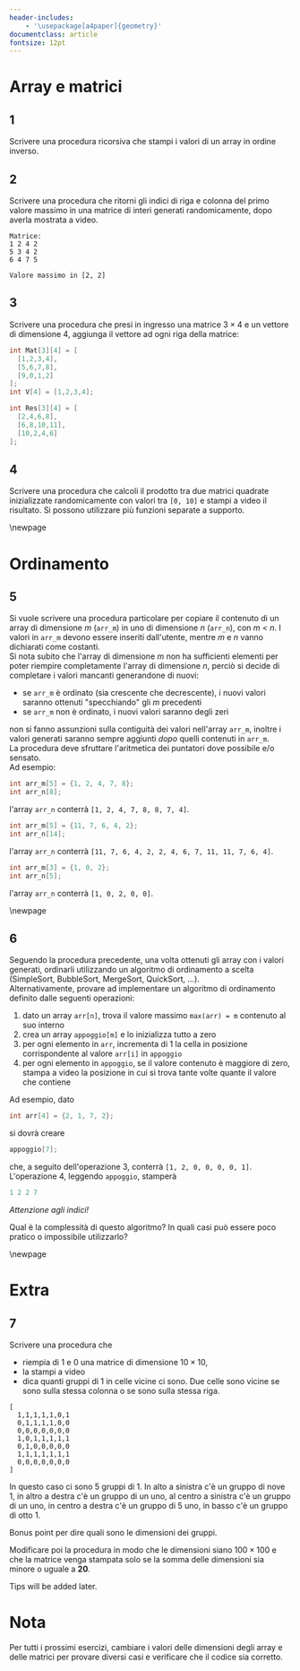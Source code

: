 ```yaml
---
header-includes:
    - '\usepackage[a4paper]{geometry}'
documentclass: article
fontsize: 12pt
---
```


# Array e matrici

## 1

Scrivere una procedura ricorsiva che stampi i valori di un array in ordine inverso.

## 2

Scrivere una procedura che ritorni gli indici di riga e colonna del primo valore massimo in una matrice di interi generati randomicamente, dopo averla mostrata a video.

```
Matrice:
1 2 4 2
5 3 4 2
6 4 7 5

Valore massimo in [2, 2]
```

## 3

Scrivere una procedura che presi in ingresso una matrice $3\times4$ e un vettore di dimensione $4$, aggiunga il vettore ad ogni riga della matrice: 

```c++
int Mat[3][4] = [
  [1,2,3,4],
  [5,6,7,8],
  [9,0,1,2]
];
int V[4] = [1,2,3,4];

int Res[3][4] = [
  [2,4,6,8],
  [6,8,10,11],
  [10,2,4,6]
];
```

## 4 

Scrivere una procedura che calcoli il prodotto tra due matrici quadrate inizializzate randomicamente con valori tra `[0, 10]` e stampi a video il risultato. Si possono utilizzare più funzioni separate a supporto.

\newpage

# Ordinamento

## 5

Si vuole scrivere una procedura particolare per copiare il contenuto di un array di dimensione *m* (`arr_m`) in uno di dimensione *n* (`arr_n`), con *m* < *n*. I valori in `arr_m` devono essere inseriti dall'utente, mentre *m* e *n* vanno dichiarati come costanti.  
Si nota subito che l'array di dimensione *m* non ha sufficienti elementi per poter riempire completamente l'array di dimensione *n*, perciò si decide di completare i valori mancanti generandone di nuovi:

  - se `arr_m` è ordinato (sia crescente che decrescente), i nuovi valori saranno ottenuti "specchiando" gli *m* precedenti
  - se `arr_m` non è ordinato, i nuovi valori saranno degli zeri

non si fanno assunzioni sulla contiguità dei valori nell'array `arr_m`, inoltre i valori generati saranno sempre aggiunti *dopo* quelli contenuti in `arr_m`.  
La procedura deve sfruttare l'aritmetica dei puntatori dove possibile e/o sensato.  
Ad esempio:

```.cpp
int arr_m[5] = {1, 2, 4, 7, 8};
int arr_n[8];
```

l'array `arr_n` conterrà `[1, 2, 4, 7, 8, 8, 7, 4]`.

```.cpp
int arr_m[5] = {11, 7, 6, 4, 2};
int arr_n[14];
```

l'array `arr_n` conterrà `[11, 7, 6, 4, 2, 2, 4, 6, 7, 11, 11, 7, 6, 4]`.

```.cpp
int arr_m[3] = {1, 0, 2};
int arr_n[5];
```

l'array `arr_n` conterrà `[1, 0, 2, 0, 0]`.

\newpage

## 6

Seguendo la procedura precedente, una volta ottenuti gli array con i valori generati, ordinarli utilizzando un algoritmo di ordinamento a scelta (SimpleSort, BubbleSort, MergeSort, QuickSort, ...).  
Alternativamente, provare ad implementare un algoritmo di ordinamento definito dalle seguenti operazioni:

  1. dato un array `arr[n]`, trova il valore massimo `max(arr) = m` contenuto al suo interno
  2. crea un array `appoggio[m]` e lo inizializza tutto a zero
  3. per ogni elemento in `arr`, incrementa di 1 la cella in posizione corrispondente al valore `arr[i]` in `appoggio`
  4. per ogni elemento in `appoggio`, se il valore contenuto è maggiore di zero, stampa a video la posizione in cui si trova tante volte quante il valore che contiene

Ad esempio, dato

```.cpp
int arr[4] = {2, 1, 7, 2};
```

si dovrà creare

```.cpp
appoggio[7];
```

che, a seguito dell'operazione 3, conterrà `[1, 2, 0, 0, 0, 0, 1]`.  
L'operazione 4, leggendo `appoggio`, stamperà

```.cpp
1 2 2 7
```

*Attenzione agli indici!*  

Qual è la complessità di questo algoritmo? In quali casi può essere poco pratico o impossibile utilizzarlo?

\newpage

# Extra

## 7

Scrivere una procedura che

- riempia di 1 e 0 una matrice di dimensione $10\times 10$,
- la stampi a video
- dica quanti gruppi di 1 in celle vicine ci sono. Due celle sono vicine se sono sulla stessa colonna o se sono sulla stessa riga. 

```
[
  1,1,1,1,1,0,1
  0,1,1,1,1,0,0
  0,0,0,0,0,0,0
  1,0,1,1,1,1,1
  0,1,0,0,0,0,0
  1,1,1,1,1,1,1
  0,0,0,0,0,0,0
]
```

In questo caso ci sono 5 gruppi di 1. In alto a sinistra c'è un gruppo di nove 1, in altro a destra c'è un gruppo di un uno, al centro a sinistra c'è un gruppo di un uno, in centro a destra c'è un gruppo di 5 uno, in basso c'è un gruppo di otto 1.

Bonus point per dire quali sono le dimensioni dei gruppi. 

Modificare poi la procedura in modo che le dimensioni siano $100 \times 100$ e che la matrice venga stampata solo se la somma delle dimensioni sia minore o uguale a **20**.

Tips will be added later.

# Nota 

Per tutti i prossimi esercizi, cambiare i valori delle dimensioni degli array e delle matrici per provare diversi casi e verificare che il codice sia corretto.

